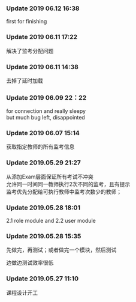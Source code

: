 ### Update 2019 06.12 16:38
first for finishing
### Update 2019 06.11 17:22
解决了监考分配问题
### Update 2019 06.11 14:38
去掉了延时加载
### Update 2019 06.09 22：22
for connection and really sleepy<br>
but much bug left, disappointed
### Update 2019 06.07 15:14
获取指定教师的所有监考信息
### Update 2019.05.29 21:27
从添加Exam层面保证所有考试不冲突<br>
允许同一时间同一教师执行2次不同的监考，且有提示<br>
监考优先分配给可执行教师中监考次数少的教师；
### Update 2019.05.28 18:01
2.1 role module  and 2.2 user module

### Update 2019.05.28 15:35
先做完，再测试；或者做完一个模块，然后测试

边做边测试效率很低

### Update 2019.05.27 11:10
课程设计开工
